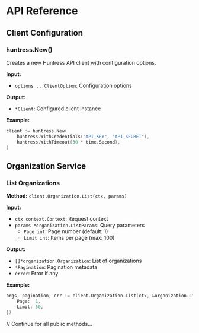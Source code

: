 # API Reference

## Client Configuration

### huntress.New()

Creates a new Huntress API client with configuration options.

**Input:**
- `options ...ClientOption`: Configuration options

**Output:**
- `*Client`: Configured client instance

**Example:**

```go
client := huntress.New(
    huntress.WithCredentials("API_KEY", "API_SECRET"),
    huntress.WithTimeout(30 * time.Second),
)
```

## Organization Service

### List Organizations

**Method:** `client.Organization.List(ctx, params)`

**Input:**
- `ctx context.Context`: Request context
- `params *organization.ListParams`: Query parameters
  - `Page int`: Page number (default: 1)
  - `Limit int`: Items per page (max: 100)

**Output:**
- `[]*organization.Organization`: List of organizations
- `*Pagination`: Pagination metadata
- `error`: Error if any

**Example:**

```go
orgs, pagination, err := client.Organization.List(ctx, &organization.ListParams{
    Page:  1,
    Limit: 50,
})
```

// Continue for all public methods...
